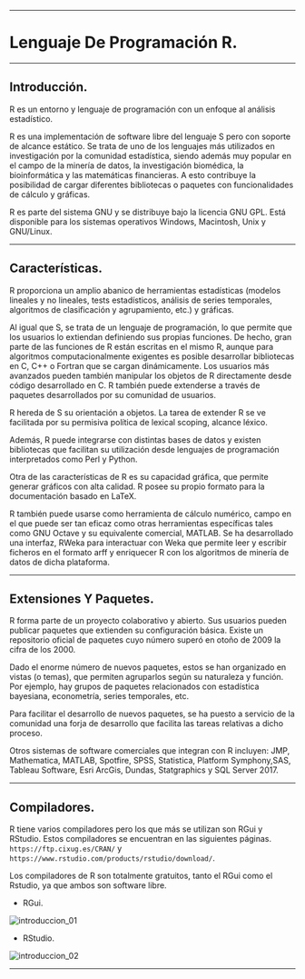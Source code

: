___

# **Lenguaje De Programación R.**

---

## **Introducción.**

R es un entorno y lenguaje de programación con un enfoque al análisis estadístico.

R es una implementación de software libre del lenguaje S pero con soporte de alcance estático. Se trata de uno de los lenguajes más utilizados en investigación por la comunidad estadística, siendo además muy popular en el campo de la minería de datos, la investigación biomédica, la bioinformática y las matemáticas financieras. A esto contribuye la posibilidad de cargar diferentes bibliotecas o paquetes con funcionalidades de cálculo y gráficas.

R es parte del sistema GNU y se distribuye bajo la licencia GNU GPL. Está disponible para los sistemas operativos Windows, Macintosh, Unix y GNU/Linux.

---

## **Características.**

R proporciona un amplio abanico de herramientas estadísticas (modelos lineales y no lineales, tests estadísticos, análisis de series temporales, algoritmos de clasificación y agrupamiento, etc.) y gráficas.

Al igual que S, se trata de un lenguaje de programación, lo que permite que los usuarios lo extiendan definiendo sus propias funciones. De hecho, gran parte de las funciones de R están escritas en el mismo R, aunque para algoritmos computacionalmente exigentes es posible desarrollar bibliotecas en C, C++ o Fortran que se cargan dinámicamente. Los usuarios más avanzados pueden también manipular los objetos de R directamente desde código desarrollado en C. R también puede extenderse a través de paquetes desarrollados por su comunidad de usuarios.

R hereda de S su orientación a objetos. La tarea de extender R se ve facilitada por su permisiva política de lexical scoping, alcance léxico.​

Además, R puede integrarse con distintas bases de datos y existen bibliotecas que facilitan su utilización desde lenguajes de programación interpretados como Perl y Python.

Otra de las características de R es su capacidad gráfica, que permite generar gráficos con alta calidad. R posee su propio formato para la documentación basado en LaTeX.

R también puede usarse como herramienta de cálculo numérico, campo en el que puede ser tan eficaz como otras herramientas específicas tales como GNU Octave y su equivalente comercial, MATLAB.​ Se ha desarrollado una interfaz, RWeka​ para interactuar con Weka que permite leer y escribir ficheros en el formato arff y enriquecer R con los algoritmos de minería de datos de dicha plataforma.

---

## **Extensiones Y Paquetes.**

R forma parte de un proyecto colaborativo y abierto. Sus usuarios pueden publicar paquetes que extienden su configuración básica. Existe un repositorio oficial de paquetes cuyo número superó en otoño de 2009 la cifra de los 2000.

Dado el enorme número de nuevos paquetes, estos se han organizado en vistas (o temas), que permiten agruparlos según su naturaleza y función. Por ejemplo, hay grupos de paquetes relacionados con estadística bayesiana, econometría, series temporales, etc.

Para facilitar el desarrollo de nuevos paquetes, se ha puesto a servicio de la comunidad una forja de desarrollo que facilita las tareas relativas a dicho proceso.

Otros sistemas de software comerciales que integran con R incluyen: JMP,​ Mathematica,​ MATLAB,​ Spotfire,​ SPSS,​ Statistica,​ Platform Symphony,​ SAS,​ Tableau Software,​ Esri ArcGis,​ Dundas,​ Statgraphics​ y SQL Server 2017.​

---

## **Compiladores.**

R tiene varios compiladores pero los que más se utilizan son RGui y RStudio. Estos compiladores se encuentran en las siguientes páginas. `https://ftp.cixug.es/CRAN/` y `https://www.rstudio.com/products/rstudio/download/`.

Los compiladores de R son totalmente gratuitos, tanto el RGui como el Rstudio, ya que ambos son software libre.

* RGui.

![introduccion_01](./img/1-Introducción/introduccion_01.png)

* RStudio.

![introduccion_02](./img/1-Introducción/introduccion_02.png)

---
